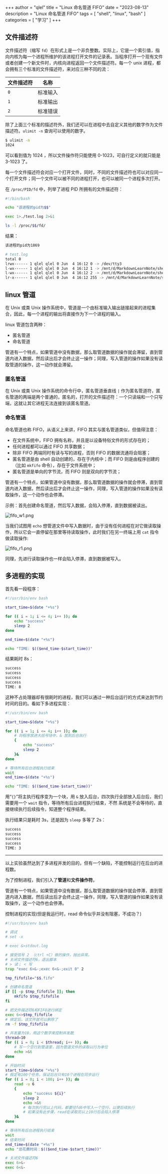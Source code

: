 +++
author = "qlel"
title = "Linux 命名管道 FIFO"
date = "2023-08-13"
description = "Linux 命名管道 FIFO"
tags = [
"shell", "linux", "bash"
]
categories = [
"学习"
]
+++

## 文件描述符

文件描述符（缩写 `fd`）在形式上是一个非负整数。实际上，它是一个索引值，指向内核为每一个进程所维护的该进程打开文件的记录表。当程序打开一个现有文件或者创建一个新文件时，内核向进程返回一个文件描述符。每一个 unix 进程，都会拥有三个标准的文件描述符，来对应三种不同的流：

| 文件描述符 | 名称     |
| ---------- | -------- |
| `0`        | 标准输入 |
| `1`        | 标准输出 |
| `2`        | 标准错误 |

除了上面三个标准的描述符外，我们还可以在进程中去自定义其他的数字作为文件描述符。`ulimit -n` 查询可以使用的数字。

```bash
$ ulimit -n
1024
```

可以看到值为 1024 ，所以文件操作符只能使用 0-1023，可自行定义的就只能是 3-1023 了。

每一个文件描述符会对应一个打开文件，同时，不同的文件描述符也可以对应同一个打开文件；同一个文件可以被不同的进程打开，也可以被同一个进程多次打开。

在 `/proc/PID/fd` 中，列举了进程 PID 所拥有的文件描述符：

```bash
#!/bin/bash

echo "该进程的pid为$$"

exec 1>./test.log 2>&1

ls -l /proc/$$/fd/
```

结果：

```bash
该进程的pid为1869

# test.log
total 0
lrwx------ 1 qlel qlel 0 Jun  4 16:12 0 -> /dev/tty3
l-wx------ 1 qlel qlel 0 Jun  4 16:12 1 -> /mnt/d/MarkdownLearnNote/shell/exp/pipe/test.log
l-wx------ 1 qlel qlel 0 Jun  4 16:12 2 -> /mnt/d/MarkdownLearnNote/shell/exp/pipe/test.log
lr-x------ 1 qlel qlel 0 Jun  4 16:12 255 -> /mnt/d/MarkdownLearnNote/shell/exp/pipe/test.sh
```

## linux 管道

在 Unix 或类 Unix 操作系统中，管道是一个由标准输入输出链接起来的进程集合，因此，每一个进程的输出将直接作为下一个进程的输入。

linux 管道包含两种：

- 匿名管道
- 命名管道

管道有一个特点，如果管道中没有数据，那么取管道数据的操作就会滞留，直到管道内进入数据，然后读出后才会终止这一操作；同理，写入管道的操作如果没有读取管道的操作，这一动作就会滞留。

### 匿名管道

在 Unix 或类 Unix 操作系统的命令行中，匿名管道垂直线 `|` 作为匿名管道符，匿名管道的两端是两个普通的，匿名的，打开的文件描述符：一个只读端和一个只写端，这就让其它进程无法连接到该匿名管道。

### 命名管道

命名管道也称 FIFO，从语义上来讲，FIFO 其实与匿名管道类似，但值得注意：

- 在文件系统中，FIFO 拥有名称，并且是以设备特俗文件的形式存在的；
- 任何进程都可以通过 FIFO 共享数据；
- 除非 FIFO 两端同时有读与写的进程，否则 FIFO 的数据流通将会阻塞；
- 匿名管道是由 shell 自动创建的，存在于内核中；而 FIFO 则是由程序创建的（比如 `mkfifo` 命令），存在于文件系统中；
- 匿名管道是单向的字节流，而 FIFO 则是双向的字节流；

管道有一个特点，如果管道中没有数据，那么取管道数据的操作就会停滞，直到管道内进入数据，然后读出后才会终止这一操作，同理，写入管道的操作如果没有读取操作，这一个动作也会停滞。

示例：首先创建命名管道，然后写入数据，会陷入停滞，直到数据被读出。

![fifo_w1.png](fifo/fifo_w1.png)

当我们试图用 `echo` 想管道文件中写入数据时，由于没有任何进程在对它做读取操作，所以它会一直停留在那里等待读取操作，此时我们在另一终端上用 `cat` 指令做读取操作:

![fifo_r1.png](fifo/fifo_r1.png)

同理，先进行读取操作也一样会陷入停滞，直到数据被写入。

## 多进程的实现

首先看一段程序：

```bash
#!/usr/bin/env bash

start_time=$(date "+%s")

for (( i = 1; i <= 4; i++ )); do
	echo "success"
	sleep 2
done

end_time=$(date "+%s")

echo "TIME: $(($end_time-$start_time))"
```

结果耗时 8s：

```bash
success
success
success
success
TIME: 8
```

这种不占处理器却有很耗时的进程，我们可以通过一种后台运行的方式来达到节约时间的目的。看如下多进程实现：

```bash
#!/usr/bin/env bash

start_time=$(date "+%s")

for (( i = 1; i <= 4; i++ )); do
	# 将程序放进大括号块中，& 放到后台执行
	{
		echo "success"
		sleep 2
	}&
done

# 等待所有后台进程执行结束
wait
end_time=$(date "+%s")

echo "TIME: $(($end_time-$start_time))"
```

用“`{}`”将主执行程序变为一个块，用 `&` 放入后台，四次执行全部放入后台后，我们需要用一个 `wait` 指令，等待所有后台进程执行结束，不然 系统是不会等待的，直接继续执行后续指令，知道整个程序结束。

执行结果只是耗时 3s，还是因为 `sleep` 多等了 2s：

```bash
success
success
success
success
TIME: 3
```

---

以上实验虽然达到了多进程并发的目的，但有一个缺陷，不能控制运行在后台的进程数。

为了控制进程，我们引入了**管道**和**文件操作符**。

管道有一个特点，如果管道中没有数据，那么取管道数据的操作就会停滞，直到管道内进入数据，然后读出后才会终止这一操作，同理，写入管道的操作如果没有读取操作，这一个动作也会停滞。

控制进程的实现(但是我运行时，read 命令似乎并没有阻塞，不成功？)

```bash
#!/usr/bin/env bash

# 调试
# set -x

# exec &>stdout.log

# 接受信号 2 （ctrl +C）做的操作，抛出异常。
# 关闭文件描述符6，退出脚本
# > 读； < 写
trap "exec 6>&-;exec 6<&-;exit 0" 2

tmp_fifofile="$$.fifo"

# 创建命名管道
if [[ -p $tmp_fifofile ]]; then
	mkfifo $tmp_fifofile
fi

# 把文件描述符6和FIFO进行绑定
exec 6<>$tmp_fifofile
# 绑定后，该文件就可以删除了
rm -f $tmp_fifofile

# 并发量为10，用这个数字来控制并发数
thread=10
for (( i = 0; i < $thread; i++ )); do
	# 写一个空行到管道里，因为管道文件的读取以行为单位
	echo >&6
done

# 开始时间
start_time=$(date "+%s")
# 假定有100个任务，保证后台只有10个进程在同步运行
for (( i = 0; i < 100; i++ )); do
	read -u 6
	{
		echo "success ${i}"
		sleep 2
		echo >&6 
		# 每次执行完以上代码，都要往fd6中写入一个空行，以便后续执行
		# 如果没有此步骤，read在读取完以上10行后会陷入停滞
	}&
done

# 等待所有后台进程执行结束
wait
# 结束时间
end_time=$(date "+%s")
echo "总花费时间：$(($end_time-$start_time))"

# 关闭文件描述符6
exec 6>&-
exec 6<&-
```
